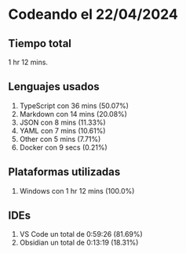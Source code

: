 # Codeando el 22/04/2024

## Tiempo total
1 hr 12 mins.

## Lenguajes usados
1. TypeScript con 36 mins (50.07%)
1. Markdown con 14 mins (20.08%)
1. JSON con 8 mins (11.33%)
1. YAML con 7 mins (10.61%)
1. Other con 5 mins (7.71%)
1. Docker con 9 secs (0.21%)

## Plataformas utilizadas
1. Windows con 1 hr 12 mins (100.0%)

## IDEs
1. VS Code un total de 0:59:26 (81.69%)
1. Obsidian un total de 0:13:19 (18.31%)
